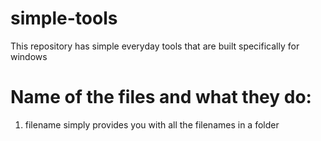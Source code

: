 # simple-tools
This repository has simple everyday tools that are built specifically for windows

# Name of the files and what they do: 
1) filename simply provides you with all the filenames in a folder 
